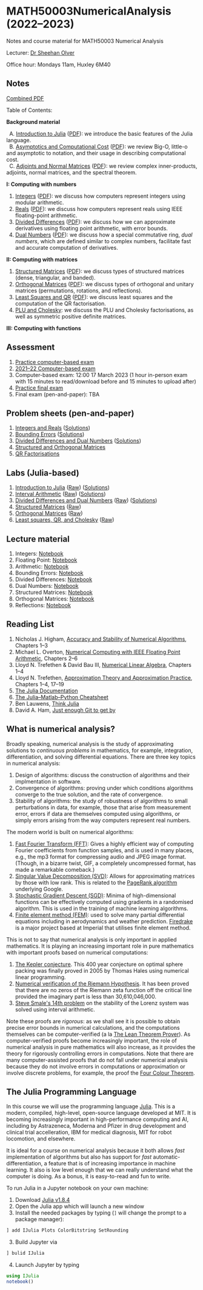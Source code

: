 # MATH50003NumericalAnalysis (2022–2023)
Notes and course material for MATH50003 Numerical Analysis

Lecturer: [Dr Sheehan Olver](https://www.ma.imperial.ac.uk/~solver/)

Office hour: Mondays 11am, Huxley 6M40

## Notes

[Combined PDF](https://github.com/Imperial-MATH50003/MATH50003NumericalAnalysis/raw/main/Notes.pdf)

Table of Contents:

**Background material**

  A. [Introduction to Julia](https://github.com/Imperial-MATH50003/MATH50003NumericalAnalysis/blob/main/notes/A.Julia.ipynb) ([PDF](https://github.com/Imperial-MATH50003/MATH50003NumericalAnalysis/raw/main/pdf/A.Julia.pdf)): we introduce  the basic features of the Julia language. \
  B. [Asymptotics and Computational Cost](https://github.com/Imperial-MATH50003/MATH50003NumericalAnalysis/blob/main/notes/B.Asymptotics.ipynb) ([PDF](https://github.com/Imperial-MATH50003/MATH50003NumericalAnalysis/raw/main/pdf/B.Asymptotics.pdf)): we review Big-O, little-o and asymptotic to notation,
and their usage in describing computational cost. \
  C. [Adjoints and Normal Matrices](https://github.com/Imperial-MATH50003/MATH50003NumericalAnalysis/blob/main/notes/C.Adjoints.ipynb) ([PDF](https://github.com/Imperial-MATH50003/MATH50003NumericalAnalysis/raw/main/pdf/C.Adjoints.pdf)): we review complex inner-products, adjoints, normal matrices, and the spectral theorem.

**I: Computing with numbers**

1. [Integers](https://github.com/Imperial-MATH50003/MATH50003NumericalAnalysis/blob/main/notes/I.1.Integers.ipynb) ([PDF](https://github.com/Imperial-MATH50003/MATH50003NumericalAnalysis/raw/main/pdf/I.1.Integers.pdf)): we discuss how computers represent integers using modular arithmetic.
2. [Reals](https://github.com/Imperial-MATH50003/MATH50003NumericalAnalysis/blob/main/notes/I.2.Reals.ipynb) ([PDF](https://github.com/Imperial-MATH50003/MATH50003NumericalAnalysis/raw/main/pdf/I.2.Reals.pdf)): we discuss how computers represent reals using IEEE floating-point arithmetic.
3. [Divided Differences](https://github.com/Imperial-MATH50003/MATH50003NumericalAnalysis/blob/main/notes/I.3.DividedDifferences.ipynb) ([PDF](https://github.com/Imperial-MATH50003/MATH50003NumericalAnalysis/raw/main/pdf/I.3.DividedDifferences.pdf)): we discuss how we can approximate derivatives using floating point arithmetic, with error bounds.
4. [Dual Numbers](https://github.com/Imperial-MATH50003/MATH50003NumericalAnalysis/blob/main/notes/I.4.DualNumbers.ipynb) ([PDF](https://github.com/Imperial-MATH50003/MATH50003NumericalAnalysis/raw/main/pdf/I.4.DualNumbers.pdf)): we discuss how a special commutative ring, _dual numbers_,
which are defined similar to complex numbers,
facilitate fast and accurate computation of derivatives.

**II: Computing with matrices**

1. [Structured Matrices](https://github.com/Imperial-MATH50003/MATH50003NumericalAnalysis/blob/main/notes/II.1.StructuredMatrices.ipynb) ([PDF](https://github.com/Imperial-MATH50003/MATH50003NumericalAnalysis/raw/main/pdf/II.1.StructuredMatrices.pdf)): we discuss types of structured matrices (dense, triangular, and banded).
2. [Orthogonal Matrices](https://github.com/Imperial-MATH50003/MATH50003NumericalAnalysis/blob/main/notes/II.2.OrthogonalMatrices.ipynb) 
([PDF](https://github.com/Imperial-MATH50003/MATH50003NumericalAnalysis/raw/main/pdf/II.2.OrthogonalMatrices.pdf)): we discuss types of orthogonal 
and unitary matrices (permutations, rotations, and reflections).
3. [Least Squares and QR](https://github.com/Imperial-MATH50003/MATH50003NumericalAnalysis/blob/main/notes/II.3.QR.ipynb) 
([PDF](https://github.com/Imperial-MATH50003/MATH50003NumericalAnalysis/raw/main/pdf/II.3.QR.pdf)): we discuss least squares and the computation of the QR factorisation.
4. [PLU and Cholesky](https://github.com/Imperial-MATH50003/MATH50003NumericalAnalysis/blob/main/notes/II.4.LU.ipynb): we discuss 
the PLU and Cholesky factorisations, as well as symmetric positive definite matrices.



**III: Computing with functions**

## Assessment

1. [Practice computer-based exam](https://github.com/Imperial-MATH50003/MATH50003NumericalAnalysis/blob/main/exams/practice.ipynb)
2. [2021–22 Computer-based exam](https://github.com/Imperial-MATH50003/MATH50003NumericalAnalysis/blob/main/exams/computerexam2122.ipynb)
3. Computer-based exam: 12:00 17 March 2023 (1 hour in-person exam with 15 minutes to read/download before and 15 minutes to upload after)
3. [Practice final exam](https://github.com/Imperial-MATH50003/MATH50003NumericalAnalysis/blob/main/exams/practicefinal.pdf)
3. Final exam (pen-and-paper): TBA

## Problem sheets (pen-and-paper)

1. [Integers and Reals](https://github.com/Imperial-MATH50003/MATH50003NumericalAnalysis/blob/main/sheets/sheet1.ipynb) ([Solutions](https://github.com/Imperial-MATH50003/MATH50003NumericalAnalysis/blob/main/sheets/sheet1s.ipynb))
2. [Bounding Errors](https://github.com/Imperial-MATH50003/MATH50003NumericalAnalysis/blob/main/sheets/sheet2.ipynb) ([Solutions](https://github.com/Imperial-MATH50003/MATH50003NumericalAnalysis/blob/main/sheets/sheet2s.ipynb))
3. [Divided Differences and Dual Numbers](https://github.com/Imperial-MATH50003/MATH50003NumericalAnalysis/blob/main/sheets/sheet3.ipynb)  ([Solutions](https://github.com/Imperial-MATH50003/MATH50003NumericalAnalysis/blob/main/labs/sheet3s.ipynb))
4. [Structured and Orthogonal Matrices](https://github.com/Imperial-MATH50003/MATH50003NumericalAnalysis/blob/main/sheets/sheet4.ipynb)
5. [QR Factorisations](https://github.com/Imperial-MATH50003/MATH50003NumericalAnalysis/blob/main/sheets/sheet5.ipynb)




## Labs (Julia-based)

1. [Introduction to Julia](https://github.com/Imperial-MATH50003/MATH50003NumericalAnalysis/blob/main/labs/lab1.ipynb) ([Raw](https://github.com/Imperial-MATH50003/MATH50003NumericalAnalysis/blob/main/src/labs/lab1.jl)) ([Solutions](https://github.com/Imperial-MATH50003/MATH50003NumericalAnalysis/blob/main/labs/lab1s.ipynb))
2. [Interval Arithmetic](https://github.com/Imperial-MATH50003/MATH50003NumericalAnalysis/blob/main/labs/lab2.ipynb) ([Raw](https://github.com/Imperial-MATH50003/MATH50003NumericalAnalysis/blob/main/src/labs/lab2.jl)) ([Solutions](https://github.com/Imperial-MATH50003/MATH50003NumericalAnalysis/blob/main/labs/lab2s.ipynb))
2. [Divided Differences and Dual Numbers](https://github.com/Imperial-MATH50003/MATH50003NumericalAnalysis/blob/main/labs/lab3.ipynb) ([Raw](https://github.com/Imperial-MATH50003/MATH50003NumericalAnalysis/blob/main/src/labs/lab3.jl)) ([Solutions](https://github.com/Imperial-MATH50003/MATH50003NumericalAnalysis/blob/main/labs/lab3s.ipynb))
4. [Structured Matrices](https://github.com/Imperial-MATH50003/MATH50003NumericalAnalysis/blob/main/labs/lab4.ipynb) ([Raw](https://github.com/Imperial-MATH50003/MATH50003NumericalAnalysis/blob/main/src/labs/lab4.jl))
5. [Orthogonal Matrices](https://github.com/Imperial-MATH50003/MATH50003NumericalAnalysis/blob/main/labs/lab5.ipynb) ([Raw](https://github.com/Imperial-MATH50003/MATH50003NumericalAnalysis/blob/main/src/labs/lab5.jl))
6. [Least squares, QR, and Cholesky](https://github.com/Imperial-MATH50003/MATH50003NumericalAnalysis/blob/main/labs/lab6.ipynb) ([Raw](https://github.com/Imperial-MATH50003/MATH50003NumericalAnalysis/blob/main/src/labs/lab6.jl))


## Lecture material

1. Integers: [Notebook](https://github.com/Imperial-MATH50003/MATH50003NumericalAnalysis/blob/main/lectures/Lecture1.ipynb)
2. Floating Point: [Notebook](https://github.com/Imperial-MATH50003/MATH50003NumericalAnalysis/blob/main/lectures/Lecture2.ipynb)
3. Arithmetic: [Notebook](https://github.com/Imperial-MATH50003/MATH50003NumericalAnalysis/blob/main/lectures/Lecture3.ipynb)
4. Bounding Errors: [Notebook](https://github.com/Imperial-MATH50003/MATH50003NumericalAnalysis/blob/main/lectures/Lecture4.ipynb)
5. Divided Differences: [Notebook](https://github.com/Imperial-MATH50003/MATH50003NumericalAnalysis/blob/main/lectures/Lecture5.ipynb)
6. Dual Numbers: [Notebook](https://github.com/Imperial-MATH50003/MATH50003NumericalAnalysis/blob/main/lectures/Lecture6.ipynb)
7. Structured Matrices: [Notebook](https://github.com/Imperial-MATH50003/MATH50003NumericalAnalysis/blob/main/lectures/Lecture7.ipynb)
8. Orthogonal Matrices: [Notebook](https://github.com/Imperial-MATH50003/MATH50003NumericalAnalysis/blob/main/lectures/Lecture8.ipynb)
9. Reflections: [Notebook](https://github.com/Imperial-MATH50003/MATH50003NumericalAnalysis/blob/main/lectures/Lecture9.ipynb)



## Reading List

1. Nicholas J. Higham, [Accuracy and Stability of Numerical Algorithms](https://epubs.siam.org/doi/book/10.1137/1.9780898718027?mobileUi=0), Chapters 1–3
1. Michael L. Overton, [Numerical Computing with IEEE Floating Point Arithmetic](https://epubs.siam.org/doi/book/10.1137/1.9780898718072), Chapters 2–6
2. Lloyd N. Trefethen & David Bau III, [Numerical Linear Algebra](https://my.siam.org/Store/Product/viewproduct/?ProductId=950/&ct=c257a1956367c57b599612fbf383d0d3c674af4f9181d827444b5cdaca95b0686d6d20467a7c1e3290fb5b31c310ce74f5b2ede375934b844b1171bc734358e2), Chapters 1–4
3. Lloyd N. Trefethen, [Approximation Theory and Approximation Practice](https://people.maths.ox.ac.uk/trefethen/ATAP/ATAPfirst6chapters.pdf), Chapters 1–4, 17–19
4. [The Julia Documentation](https://docs.julialang.org)
5. [The Julia–Matlab–Python Cheatsheet](https://cheatsheets.quantecon.org)
6. Ben Lauwens, [Think Julia](https://benlauwens.github.io/ThinkJulia.jl/latest/book)
7. David A. Ham, [Just enough Git to get by](https://object-oriented-python.github.io/a2_git.html)

## What is numerical analysis? 

Broadly speaking, numerical analysis is the study of approximating
solutions to _continuous problems_ in mathematics, for example, integration, differentiation, 
and solving differential equations. There are three key topics in numerical analysis:

1. Design of algorithms: discuss the construction of algorithms and their implmentation in
software.
2. Convergence of algorithms: proving under which conditions algorithms converge to the
true solution, and the rate of convergence.
3. Stability of algorithms: the study of robustness of algorithms to small perturbations in
data, for example, those that arise from measurement error, errors if data are themselves computed using
algorithms, or simply errors arising from the way computers represent real numbers.

The modern world is built on numerical algorithms:


1. [Fast Fourier Transform (FFT)](https://en.wikipedia.org/wiki/Fast_Fourier_transform): Gives a highly efficient way of computing Fourier  coefficients from function samples,
and is used in many places, e.g., the mp3 format for compressing audio and JPEG image format. 
(Though, in a bizarre twist, GIF, a completely uncompressed format, has made a remarkable comeback.)
2. [Singular Value Decomposition (SVD)](https://en.wikipedia.org/wiki/Singular_value_decomposition): Allows for approximating matrices by those with low rank. This is related to the [PageRank algorithm](https://en.wikipedia.org/wiki/PageRank) underlying Google.
3. [Stochastic Gradient Descent (SGD)](https://en.wikipedia.org/wiki/Stochastic_gradient_descent): Minima of high-dimensional functions can be effectively computed using gradients
in a randomised algorithm. This is used in the training of machine learning algorithms.
4. [Finite element method (FEM)](https://en.wikipedia.org/wiki/Finite_element_method):
used to solve many partial differential equations including  in aerodynamics and
weather prediction. [Firedrake](https://firedrakeproject.org) is a major project based at
Imperial that utilises finite element method. 


This is not to say that numerical analysis is only important in applied mathematics. 
It is playing an increasing important role in pure mathematics with important proofs based on numerical computations:

1. [The Kepler conjecture](https://en.wikipedia.org/wiki/Kepler_conjecture). This 400 year conjecture on optimal sphere packing
was finally proved in 2005 by Thomas Hales using numerical linear programming.
2. [Numerical verification of the Riemann Hypothesis](https://en.wikipedia.org/wiki/Riemann_hypothesis#Numerical_calculations). 
It has been proved that there are no zeros of the Riemann zeta function off the critical line provided the imaginary part is
less than 30,610,046,000.
3. [Steve Smale's 14th problem](https://en.wikipedia.org/wiki/Lorenz_system) on the stability of the Lorenz system was solved
using interval arithmetic. 

Note these proofs are _rigorous_: as we shall see it is possible to obtain precise error bounds in numerical
calculations, and the computations themselves can be computer-verified 
(a la [The Lean Theorem Prover](https://leanprover.github.io)).
As computer-verified proofs become increasingly important, the role of numerical analysis in
pure mathematics will also increase, as it provides the theory for rigorously controlling errors in
computations. Note that there are many computer-assisted proofs that do not fall under numerical analysis because
they do not involve errors in computations or approximation or involve discrete problems, for 
example, the proof the [Four Colour Theorem](https://en.wikipedia.org/wiki/Four_color_theorem).

## The Julia Programming Language

In this course we will use the programming language [Julia](https://julialang.org). This is a modern, compiled, high-level,
open-source language developed at MIT. It is becoming increasingly important in high-performance computing and
AI, including by Astrazeneca, Moderna and Pfizer in drug development and clinical trial accelleration, IBM for medical diagnosis, MIT for robot
locomotion, and elsewhere.

It is ideal for a course on numerical analysis because it both allows
_fast_ implementation of algorithms but also has support for _fast_ automatic-differentiation, a feature 
that is of increasing importance in machine learning. It also is low level enough that we can
really understand what the computer is doing. As a bonus, it is easy-to-read and fun to write. 

To run Julia in a Jupyter notebook on your own machine:

1. Download [Julia v1.8.4](https://julialang.org/downloads/)
2. Open the Julia app which will launch a new window
3. Install the needed packages by typing (`]` will change the prompt to a package manager):
```julia
] add IJulia Plots ColorBitstring SetRounding
```
3. Build Jupyter via
```julia
] bulid IJulia
```
4. Launch Jupyter by typing
```julia
using IJulia
notebook()
```
